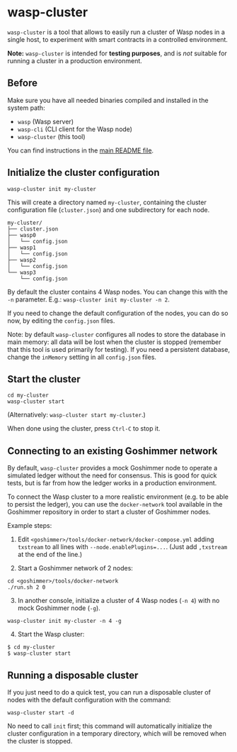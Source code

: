 # wasp-cluster

`wasp-cluster` is a tool that allows to easily run a cluster of Wasp nodes
in a single host, to experiment with smart contracts in a controlled environment.

**Note:** `wasp-cluster` is intended for **testing purposes**, and is *not*
suitable for running a cluster in a production environment.

## Before

Make sure you have all needed binaries compiled and installed in the system
path:

* `wasp` (Wasp server)
* `wasp-cli` (CLI client for the Wasp node)
* `wasp-cluster` (this tool)

You can find instructions in
the [main README file](../../../readme.md#Prerequisites).

## Initialize the cluster configuration

```
wasp-cluster init my-cluster
```

This will create a directory named `my-cluster`, containing the cluster
configuration file (`cluster.json`) and one subdirectory for each node.

```
my-cluster/
├── cluster.json
├── wasp0
│   └── config.json
├── wasp1
│   └── config.json
├── wasp2
│   └── config.json
└── wasp3
    └── config.json
```

By default the cluster contains 4 Wasp nodes. You can change this with the
`-n` parameter. E.g.: `wasp-cluster init my-cluster -n 2`.

If you need to change the default configuration of the nodes, you can do so now,
by editing the `config.json` files.

Note: by default `wasp-cluster` configures all nodes to store the database in
main memory: all data will be lost when the cluster is stopped (remember that
this tool is used primarily for testing). If you need a persistent database,
change the `inMemory` setting in all `config.json` files.

## Start the cluster

```
cd my-cluster
wasp-cluster start
```

(Alternatively: `wasp-cluster start my-cluster`.)

When done using the cluster, press `Ctrl-C` to stop it.

## Connecting to an existing Goshimmer network

By default, `wasp-cluster` provides a mock Goshimmer node to operate a
simulated ledger without the need for consensus. This is good
for quick tests, but is far from how the ledger works in a production
environment.

To connect the Wasp cluster to a more realistic environment (e.g. to be able to
persist the ledger), you can use the `docker-network` tool available
in the Goshimmer repository in order to start a cluster of Goshimmer nodes.

Example steps:

1. Edit `<goshimmer>/tools/docker-network/docker-compose.yml` adding `txstream`
   to all lines with `--node.enablePlugins=...`. (Just add `,txstream` at the
   end of the line.)

2. Start a Goshimmer network of 2 nodes:

```
cd <goshimmer>/tools/docker-network
./run.sh 2 0
```

3. In another console, initialize a cluster of 4 Wasp nodes (`-n 4`) with no
   mock Goshimmer node (`-g`).

```
wasp-cluster init my-cluster -n 4 -g
```

4. Start the Wasp cluster:

```
$ cd my-cluster
$ wasp-cluster start
```

## Running a disposable cluster

If you just need to do a quick test, you can run a disposable cluster of nodes
with the default configuration with the command:

```
wasp-cluster start -d
```

No need to call `init` first; this command will automatically initialize the
cluster configuration in a temporary directory, which will be removed when the
cluster is stopped.
